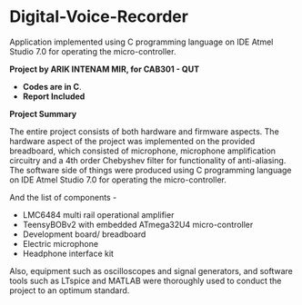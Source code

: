 # Digital-Voice-Recorder
Application implemented using C programming language on IDE Atmel Studio 7.0 for operating the micro-controller.

**Project by ARIK INTENAM MIR, for CAB301 - QUT**
- **Codes are in C**. 
- **Report Included**


 **Project Summary**
 
 The entire project consists of both hardware and firmware aspects. The hardware aspect of the
project was implemented on the provided breadboard, which consisted of microphone, microphone
amplification circuitry and a 4th order Chebyshev filter for functionality of anti-aliasing. The
software side of things were produced using C programming language on IDE Atmel Studio 7.0
for operating the micro-controller.

And the list of components - 
- LMC6484 multi rail operational amplifier
- TeensyBOBv2 with embedded ATmega32U4 micro-controller
- Development board/ breadboard
- Electric microphone
- Headphone interface kit

Also, equipment such as oscilloscopes and signal generators, and software tools such as LTspice
and MATLAB were thoroughly used to conduct the project to an optimum standard.
